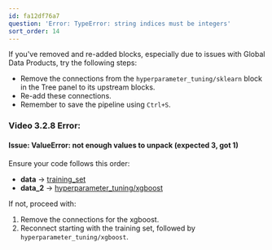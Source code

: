 ```yaml
---
id: fa12df76a7
question: 'Error: TypeError: string indices must be integers'
sort_order: 14
---
```


If you've removed and re-added blocks, especially due to issues with Global Data Products, try the following steps:

- Remove the connections from the `hyperparameter_tuning/sklearn` block in the Tree panel to its upstream blocks.
- Re-add these connections.
- Remember to save the pipeline using `Ctrl+S`.

### Video 3.2.8 Error:
#### Issue: ValueError: not enough values to unpack (expected 3, got 1)

Ensure your code follows this order:

- **data** → [training_set](http://localhost:6789/pipelines/xgboost_training/edit?sideview=tree#)
- **data_2** → [hyperparameter_tuning/xgboost](http://localhost:6789/pipelines/xgboost_training/edit?sideview=tree#)

If not, proceed with:

1. Remove the connections for the xgboost.
2. Reconnect starting with the training set, followed by `hyperparameter_tuning/xgboost`.
